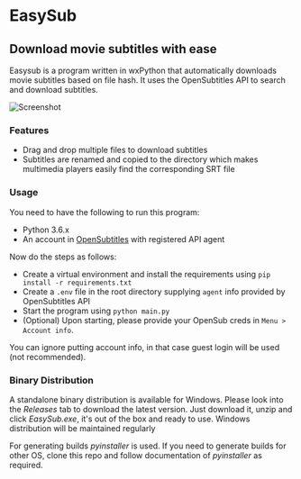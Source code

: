 # EasySub

## Download movie subtitles with ease

Easysub is a program written in wxPython that automatically downloads movie subtitles based on file hash. It uses the OpenSubtitles API to search and download subtitles.

![Screenshot](https://i.imgur.com/O4djmgX.png)

### Features

-   Drag and drop multiple files to download subtitles
-   Subtitles are renamed and copied to the directory which makes multimedia players easily find the corresponding SRT file

### Usage

You need to have the following to run this program:

-   Python 3.6.x
-   An account in [OpenSubtitles](https://www.opensubtitles.org) with registered API agent

Now do the steps as follows:

-   Create a virtual environment and install the requirements using `pip install -r requirements.txt`
-   Create a `.env` file in the root directory supplying `agent` info provided by OpenSubtitles API
-   Start the program using `python main.py`
-   (Optional) Upon starting, please provide your OpenSub creds in `Menu > Account info`.

You can ignore putting account info, in that case guest login will be used (not recommended).

### Binary Distribution

A standalone binary distribution is available for Windows. Please look into the _Releases_ tab to download the latest version. Just download it, unzip and click _EasySub.exe_, it's out of the box and ready to use. Windows distribution will be maintained regularly

For generating builds _pyinstaller_ is used. If you need to generate builds for other OS, clone this repo and follow documentation of _pyinstaller_ as required.
